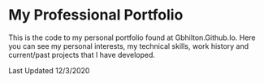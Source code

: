 # My Professional Portfolio

This is the code to my personal portfolio found at Gbhilton.Github.Io. Here you can see my personal interests, my technical skills, work history and current/past projects that I have developed.

Last Updated 12/3/2020
